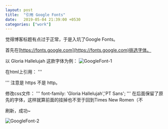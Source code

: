 ```yaml
---
layout: post
title:  "引用 Google Fonts"
date:   2019-05-04 21:39:00 +0530
categories: ["work"]
---
```


觉得博客标题有点过于正常，于是入坑了Google Fonts。

首先在[https://fonts.google.com](https://fonts.google.com)挑选字体。

以 Gloria Hallelujah 这款字体为例：
![GoogleFont-1]({{site.url}}/pic/GoogleFont-1.png)

在html上引用：
'''
<link rel='stylesheet' type='text/css' href='https://fonts.googleapis.com/css?family=Gloria Hallelujah'>
'''
注意是 https 不是 http。

修改css文件：
'''
font-family: 'Gloria Hallelujah','PT Sans';
'''
在后面保留了原先的字体，这样就算前面的挂掉也不至于回到Times New Romen（不

刷新，成功~

![GoogleFont-2]({{site.url}}/pic/GoogleFont-2.png)